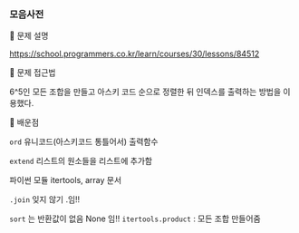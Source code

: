 ### 모음사전

📌 문제 설명

https://school.programmers.co.kr/learn/courses/30/lessons/84512

📌 문제 접근법

6^5인 모든 조합을 만들고 아스키 코드 순으로 정렬한 뒤 인덱스를 출력하는 방법을 이용했다.

📌 배운점

`ord` 유니코드(아스키코드 통틀어서) 출력함수

`extend` 리스트의 원소들을 리스트에 추가함

파이썬 모듈 itertools, array 문서 

`.join` 잊지 않기 .임!!

`sort` 는 반환값이 없음 None 임!!
`itertools.product` : 모든 조합 만들어줌
